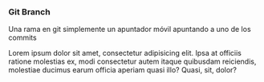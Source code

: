 ### Git Branch
Una rama en git simplemente un apuntador móvil apuntando a uno de los commits

Lorem ipsum dolor sit amet, consectetur adipisicing elit. Ipsa at officiis ratione molestias ex, modi consectetur autem itaque quibusdam reiciendis, molestiae ducimus earum officia aperiam quasi illo? Quasi, sit, dolor?